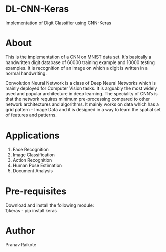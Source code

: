 # DL-CNN-Keras
Implementation of Digit Classifier using CNN-Keras

# About
This is the implementation of a CNN on MNIST data set. It's basically a handwritten digit database of 60000 training example and 10000 testing examples. It is recognition of an image on which a digit is written in a normal handwriting. <br>

Convolution Neural Network is a class of Deep Neural Networks which is mainly deployed for Computer Vision tasks. It is arguably the most widely used and popular architecture in deep learning. The speciality of CNN’s is that the network requires minimum pre-processing compared to other network architectures and algorithms. It mainly works on data which has a grid pattern – Image Data and it is designed in a way to learn the spatial set of features and patterns.

# Applications 
1) Face Recognition <br>
2) Image Classification <br>
2) Action Recognition <br>
2) Human Pose Estimation <br>
2) Document Analysis <br>


# Pre-requisites
Download and install the following module: <br> 
1)keras - pip install keras <br>

# Author
Pranav Raikote
